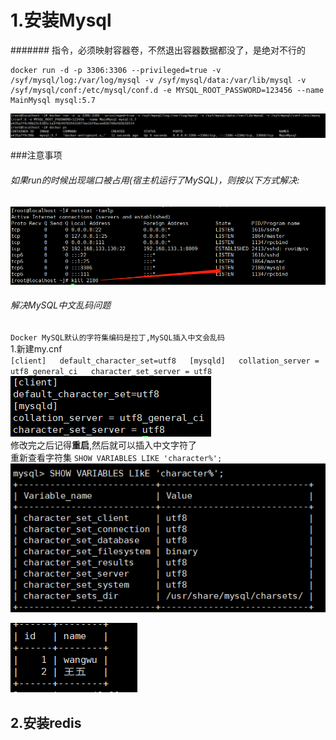 # 1.安装Mysql  
####### 指令，必须映射容器卷，不然退出容器数据都没了，是绝对不行的
```
docker run -d -p 3306:3306 --privileged=true -v /syf/mysql/log:/var/log/mysql -v /syf/mysql/data:/var/lib/mysql -v /syf/mysql/conf:/etc/mysql/conf.d -e MYSQL_ROOT_PASSWORD=123456 --name MainMysql mysql:5.7  
```
![img_52.png](img_52.png)  


###注意事项
###### 如果run的时候出现端口被占用(宿主机运行了MySQL)，则按以下方式解决:    
![img_48.png](img_48.png)

###### 解决MySQL中文乱码问题
``Docker MySQL默认的字符集编码是拉丁,MySQL插入中文会乱码  ``  
1.新建my.cnf  
``
[client]  
default_character_set=utf8  
[mysqld]  
collation_server = utf8_general_ci  
character_set_server = utf8  
``  
![img_53.png](img_53.png)  
修改完之后记得**重启**,然后就可以插入中文字符了  
重新查看字符集  ``SHOW VARIABLES LIKE 'character%';``  
![img_55.png](img_55.png)  

![img_54.png](img_54.png)

## 2.安装redis 








